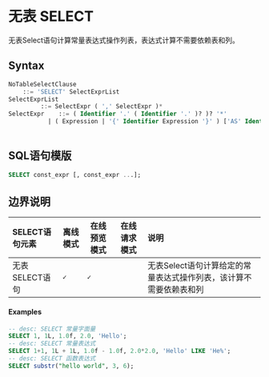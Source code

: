# 无表 SELECT

无表Select语句计算常量表达式操作列表，表达式计算不需要依赖表和列。

## Syntax

```sql
NoTableSelectClause
	::= 'SELECT' SelectExprList
SelectExprList
         ::= SelectExpr ( ',' SelectExpr )*
SelectExpr    ::= ( Identifier '.' ( Identifier '.' )? )? '*'
           | ( Expression | '{' Identifier Expression '}' ) ['AS' Identifier]
     
```

## SQL语句模版

```sql
SELECT const_expr [, const_expr ...];
```

## 边界说明

| SELECT语句元素                                 | 离线模式  | 在线预览模式 | 在线请求模式 | 说明                                   |
| :--------------------------------------------- | --------- | ------------ | ------------ |:-------------------------------------|
| 无表SELECT语句   | **``✓``** | **``✓``**    |    | 无表Select语句计算给定的常量表达式操作列表，该计算不需要依赖表和列 |

#### Examples

```sql
-- desc: SELECT 常量字面量
SELECT 1, 1L, 1.0f, 2.0, 'Hello';
-- desc: SELECT 常量表达式
SELECT 1+1, 1L + 1L, 1.0f - 1.0f, 2.0*2.0, 'Hello' LIKE 'He%';
-- desc: SELECT 函数表达式
SELECT substr("hello world", 3, 6);
```

